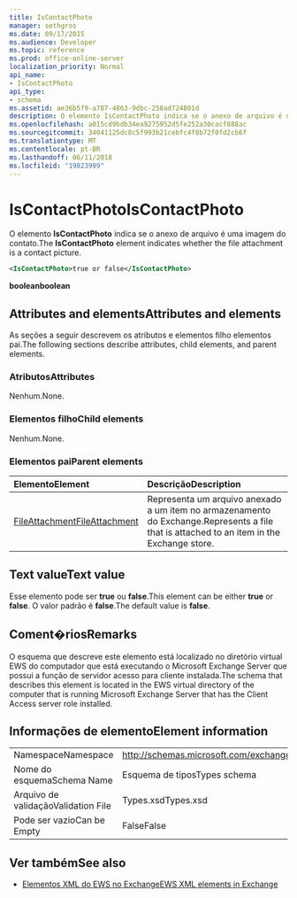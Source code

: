 ```yaml
---
title: IsContactPhoto
manager: sethgros
ms.date: 09/17/2015
ms.audience: Developer
ms.topic: reference
ms.prod: office-online-server
localization_priority: Normal
api_name:
- IsContactPhoto
api_type:
- schema
ms.assetid: ae36b5f9-a787-4863-9dbc-258ad724801d
description: O elemento IsContactPhoto indica se o anexo de arquivo é uma imagem do contato.
ms.openlocfilehash: a015cd9bdb34ea9275952d5fe252a30cacf888ac
ms.sourcegitcommit: 34041125dc8c5f993b21cebfc4f8b72f0fd2cb6f
ms.translationtype: MT
ms.contentlocale: pt-BR
ms.lasthandoff: 06/11/2018
ms.locfileid: "19823999"
---
```

# <a name="iscontactphoto"></a><span data-ttu-id="81822-103">IsContactPhoto</span><span class="sxs-lookup"><span data-stu-id="81822-103">IsContactPhoto</span></span>

<span data-ttu-id="81822-104">O elemento **IsContactPhoto** indica se o anexo de arquivo é uma imagem do contato.</span><span class="sxs-lookup"><span data-stu-id="81822-104">The **IsContactPhoto** element indicates whether the file attachment is a contact picture.</span></span> 
  
```xml
<IsContactPhoto>true or false</IsContactPhoto>
```

 <span data-ttu-id="81822-105">**boolean**</span><span class="sxs-lookup"><span data-stu-id="81822-105">**boolean**</span></span>
## <a name="attributes-and-elements"></a><span data-ttu-id="81822-106">Attributes and elements</span><span class="sxs-lookup"><span data-stu-id="81822-106">Attributes and elements</span></span>

<span data-ttu-id="81822-107">As seções a seguir descrevem os atributos e elementos filho elementos pai.</span><span class="sxs-lookup"><span data-stu-id="81822-107">The following sections describe attributes, child elements, and parent elements.</span></span>
  
### <a name="attributes"></a><span data-ttu-id="81822-108">Atributos</span><span class="sxs-lookup"><span data-stu-id="81822-108">Attributes</span></span>

<span data-ttu-id="81822-109">Nenhum.</span><span class="sxs-lookup"><span data-stu-id="81822-109">None.</span></span>
  
### <a name="child-elements"></a><span data-ttu-id="81822-110">Elementos filho</span><span class="sxs-lookup"><span data-stu-id="81822-110">Child elements</span></span>

<span data-ttu-id="81822-111">Nenhum.</span><span class="sxs-lookup"><span data-stu-id="81822-111">None.</span></span>
  
### <a name="parent-elements"></a><span data-ttu-id="81822-112">Elementos pai</span><span class="sxs-lookup"><span data-stu-id="81822-112">Parent elements</span></span>

|<span data-ttu-id="81822-113">**Elemento**</span><span class="sxs-lookup"><span data-stu-id="81822-113">**Element**</span></span>|<span data-ttu-id="81822-114">**Descrição**</span><span class="sxs-lookup"><span data-stu-id="81822-114">**Description**</span></span>|
|:-----|:-----|
|[<span data-ttu-id="81822-115">FileAttachment</span><span class="sxs-lookup"><span data-stu-id="81822-115">FileAttachment</span></span>](fileattachment.md) <br/> |<span data-ttu-id="81822-116">Representa um arquivo anexado a um item no armazenamento do Exchange.</span><span class="sxs-lookup"><span data-stu-id="81822-116">Represents a file that is attached to an item in the Exchange store.</span></span>  <br/> |
   
## <a name="text-value"></a><span data-ttu-id="81822-117">Text value</span><span class="sxs-lookup"><span data-stu-id="81822-117">Text value</span></span>

<span data-ttu-id="81822-118">Esse elemento pode ser **true** ou **false**.</span><span class="sxs-lookup"><span data-stu-id="81822-118">This element can be either **true** or **false**.</span></span> <span data-ttu-id="81822-119">O valor padrão é **false**.</span><span class="sxs-lookup"><span data-stu-id="81822-119">The default value is **false**.</span></span>
  
## <a name="remarks"></a><span data-ttu-id="81822-120">Coment�rios</span><span class="sxs-lookup"><span data-stu-id="81822-120">Remarks</span></span>

<span data-ttu-id="81822-121">O esquema que descreve este elemento está localizado no diretório virtual EWS do computador que está executando o Microsoft Exchange Server que possui a função de servidor acesso para cliente instalada.</span><span class="sxs-lookup"><span data-stu-id="81822-121">The schema that describes this element is located in the EWS virtual directory of the computer that is running Microsoft Exchange Server that has the Client Access server role installed.</span></span>
  
## <a name="element-information"></a><span data-ttu-id="81822-122">Informações de elemento</span><span class="sxs-lookup"><span data-stu-id="81822-122">Element information</span></span>

|||
|:-----|:-----|
|<span data-ttu-id="81822-123">Namespace</span><span class="sxs-lookup"><span data-stu-id="81822-123">Namespace</span></span>  <br/> |http://schemas.microsoft.com/exchange/services/2006/types  <br/> |
|<span data-ttu-id="81822-124">Nome do esquema</span><span class="sxs-lookup"><span data-stu-id="81822-124">Schema Name</span></span>  <br/> |<span data-ttu-id="81822-125">Esquema de tipos</span><span class="sxs-lookup"><span data-stu-id="81822-125">Types schema</span></span>  <br/> |
|<span data-ttu-id="81822-126">Arquivo de validação</span><span class="sxs-lookup"><span data-stu-id="81822-126">Validation File</span></span>  <br/> |<span data-ttu-id="81822-127">Types.xsd</span><span class="sxs-lookup"><span data-stu-id="81822-127">Types.xsd</span></span>  <br/> |
|<span data-ttu-id="81822-128">Pode ser vazio</span><span class="sxs-lookup"><span data-stu-id="81822-128">Can be Empty</span></span>  <br/> |<span data-ttu-id="81822-129">False</span><span class="sxs-lookup"><span data-stu-id="81822-129">False</span></span>  <br/> |
   
## <a name="see-also"></a><span data-ttu-id="81822-130">Ver também</span><span class="sxs-lookup"><span data-stu-id="81822-130">See also</span></span>



- [<span data-ttu-id="81822-131">Elementos XML do EWS no Exchange</span><span class="sxs-lookup"><span data-stu-id="81822-131">EWS XML elements in Exchange</span></span>](ews-xml-elements-in-exchange.md)

